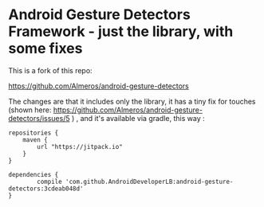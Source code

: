 Android Gesture Detectors Framework - just the library, with some fixes
===================================
This is a fork of this repo:

https://github.com/Almeros/android-gesture-detectors

The changes are that it includes only the library, it has a tiny fix for touches (shown here: https://github.com/Almeros/android-gesture-detectors/issues/5 ) , and it's available via gradle, this way :

    repositories {
	    maven {
	        url "https://jitpack.io"
	    }
	}
	
    dependencies {
	        compile 'com.github.AndroidDeveloperLB:android-gesture-detectors:3cdeab048d'
	}
